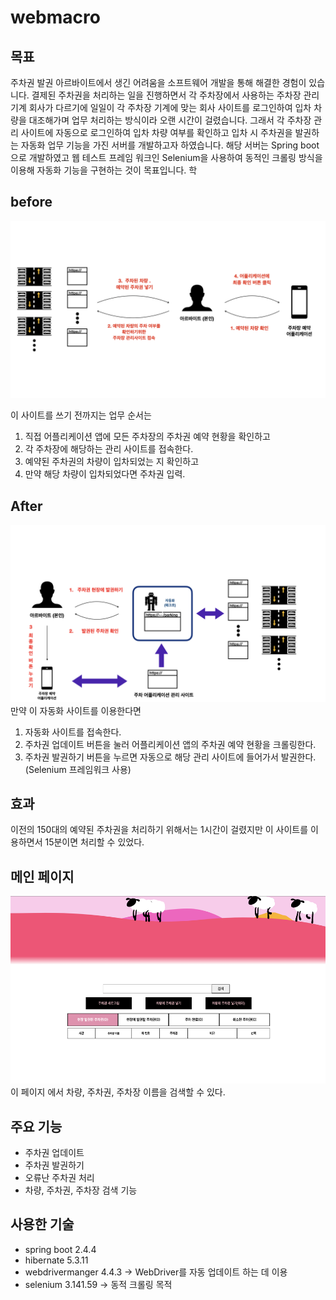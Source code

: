 # webmacro

## 목표
주차권 발권 아르바이트에서 생긴 어려움을 소프트웨어 개발을 통해 해결한 경험이 있습니다. 결제된 주차권을 처리하는 일을 진행하면서 각 주차장에서 사용하는 주차장 관리 기계 회사가 다르기에 일일이 각 주차장 기계에 맞는 회사 사이트를 로그인하여 입차 차량을 대조해가며 업무 처리하는 방식이라 오랜 시간이 걸렸습니다. 그래서 각 주차장 관리 사이트에 자동으로 로그인하여 입차 차량 여부를 확인하고 입차 시 주차권을 발권하는 자동화 업무 기능을 가진 서버를 개발하고자 하였습니다. 해당 서버는 Spring boot으로 개발하였고 웹 테스트 프레임 워크인 Selenium을 사용하여 동적인 크롤링 방식을 이용해 자동화 기능을 구현하는 것이 목표입니다.
학
## before
![beforeFlow](image/before.001.png)

이 사이트를 쓰기 전까지는 업무 순서는
  1. 직접 어플리케이션 앱에 모든 주차장의 주차권 예약 현황을 확인하고 
  2. 각 주차장에 해당하는 관리 사이트를 접속한다.
  3. 예약된 주차권의 차량이 입차되었는 지 확인하고 
  4. 만약 해당 차량이 입차되었다면 주차권 입력.


## After
![afterFlow](image/after.001.png)
만약 이 자동화 사이트를 이용한다면
  1. 자동화 사이트를 접속한다.
  2. 주차권 업데이트 버튼을 눌러 어플리케이션 앱의 주차권 예약 현황을 크롤링한다.
  3. 주차권 발권하기 버튼을 누르면 자동으로 해당 관리 사이트에 들어가서 발권한다. (Selenium 프레임워크 사용)


## 효과
이전의 150대의 예약된 주차권을 처리하기 위해서는 1시간이 걸렸지만 이 사이트를 이용하면서 15분이면 처리할 수 있었다.

## 메인 페이지
<img src="/image/parkingTicket.png" width="600" height="300">
이 페이지 에서 차량, 주차권, 주차장 이름을 검색할 수 있다.

## 주요 기능
- 주차권 업데이트
- 주차권 발권하기
- 오류난 주차권 처리
- 차량, 주차권, 주차장 검색 기능

## 사용한 기술
- spring boot 2.4.4
- hibernate 5.3.11
- webdrivermanger 4.4.3 -> WebDriver를 자동 업데이트 하는 데 이용
- selenium 3.141.59 -> 동적 크롤링 목적
